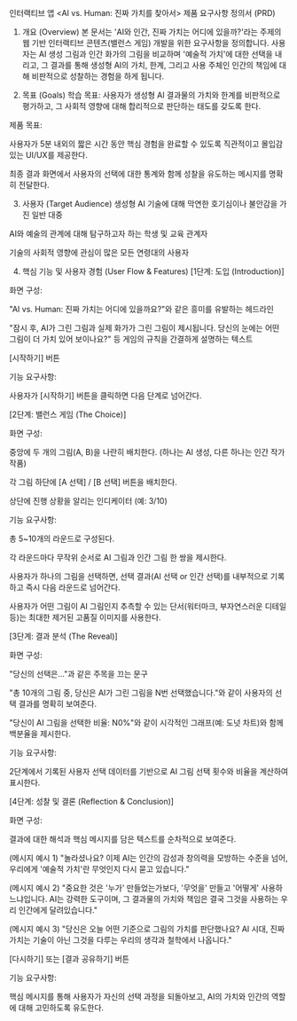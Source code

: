 인터랙티브 앱 <AI vs. Human: 진짜 가치를 찾아서> 제품 요구사항 정의서 (PRD)
1. 개요 (Overview)
본 문서는 'AI와 인간, 진짜 가치는 어디에 있을까?'라는 주제의 웹 기반 인터랙티브 콘텐츠(밸런스 게임) 개발을 위한 요구사항을 정의합니다. 사용자는 AI 생성 그림과 인간 화가의 그림을 비교하며 '예술적 가치'에 대한 선택을 내리고, 그 결과를 통해 생성형 AI의 가치, 한계, 그리고 사용 주체인 인간의 책임에 대해 비판적으로 성찰하는 경험을 하게 됩니다.

2. 목표 (Goals)
학습 목표: 사용자가 생성형 AI 결과물의 가치와 한계를 비판적으로 평가하고, 그 사회적 영향에 대해 합리적으로 판단하는 태도를 갖도록 한다.

제품 목표:

사용자가 5분 내외의 짧은 시간 동안 핵심 경험을 완료할 수 있도록 직관적이고 몰입감 있는 UI/UX를 제공한다.

최종 결과 화면에서 사용자의 선택에 대한 통계와 함께 성찰을 유도하는 메시지를 명확히 전달한다.

3. 사용자 (Target Audience)
생성형 AI 기술에 대해 막연한 호기심이나 불안감을 가진 일반 대중

AI와 예술의 관계에 대해 탐구하고자 하는 학생 및 교육 관계자

기술의 사회적 영향에 관심이 많은 모든 연령대의 사용자

4. 핵심 기능 및 사용자 경험 (User Flow & Features)
[1단계: 도입 (Introduction)]

화면 구성:

"AI vs. Human: 진짜 가치는 어디에 있을까요?"와 같은 흥미를 유발하는 헤드라인

"잠시 후, AI가 그린 그림과 실제 화가가 그린 그림이 제시됩니다. 당신의 눈에는 어떤 그림이 더 가치 있어 보이나요?" 등 게임의 규칙을 간결하게 설명하는 텍스트

[시작하기] 버튼

기능 요구사항:

사용자가 [시작하기] 버튼을 클릭하면 다음 단계로 넘어간다.

[2단계: 밸런스 게임 (The Choice)]

화면 구성:

중앙에 두 개의 그림(A, B)을 나란히 배치한다. (하나는 AI 생성, 다른 하나는 인간 작가 작품)

각 그림 하단에 [A 선택] / [B 선택] 버튼을 배치한다.

상단에 진행 상황을 알리는 인디케이터 (예: 3/10)

기능 요구사항:

총 5~10개의 라운드로 구성된다.

각 라운드마다 무작위 순서로 AI 그림과 인간 그림 한 쌍을 제시한다.

사용자가 하나의 그림을 선택하면, 선택 결과(AI 선택 or 인간 선택)를 내부적으로 기록하고 즉시 다음 라운드로 넘어간다.

사용자가 어떤 그림이 AI 그림인지 추측할 수 있는 단서(워터마크, 부자연스러운 디테일 등)는 최대한 제거된 고품질 이미지를 사용한다.

[3단계: 결과 분석 (The Reveal)]

화면 구성:

"당신의 선택은..."과 같은 주목을 끄는 문구

"총 10개의 그림 중, 당신은 AI가 그린 그림을 N번 선택했습니다."와 같이 사용자의 선택 결과를 명확히 보여준다.

"당신이 AI 그림을 선택한 비율: N0%"와 같이 시각적인 그래프(예: 도넛 차트)와 함께 백분율을 제시한다.

기능 요구사항:

2단계에서 기록된 사용자 선택 데이터를 기반으로 AI 그림 선택 횟수와 비율을 계산하여 표시한다.

[4단계: 성찰 및 결론 (Reflection & Conclusion)]

화면 구성:

결과에 대한 해석과 핵심 메시지를 담은 텍스트를 순차적으로 보여준다.

(메시지 예시 1) "놀라셨나요? 이제 AI는 인간의 감성과 창의력을 모방하는 수준을 넘어, 우리에게 '예술적 가치'란 무엇인지 다시 묻고 있습니다."

(메시지 예시 2) "중요한 것은 '누가' 만들었는가보다, '무엇을' 만들고 '어떻게' 사용하느냐입니다. AI는 강력한 도구이며, 그 결과물의 가치와 책임은 결국 그것을 사용하는 우리 인간에게 달려있습니다."

(메시지 예시 3) "당신은 오늘 어떤 기준으로 그림의 가치를 판단했나요? AI 시대, 진짜 가치는 기술이 아닌 그것을 다루는 우리의 생각과 철학에서 나옵니다."

[다시하기] 또는 [결과 공유하기] 버튼

기능 요구사항:

핵심 메시지를 통해 사용자가 자신의 선택 과정을 되돌아보고, AI의 가치와 인간의 역할에 대해 고민하도록 유도한다.